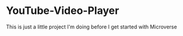 # YouTube-Video-Player
This is just a little project I'm doing before I get started with Microverse
